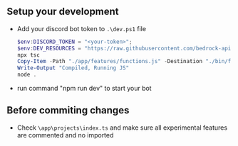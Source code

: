 ## Setup your development
 - Add your discord bot token to `.\dev.ps1` file
   ```powershell
   $env:DISCORD_TOKEN = "<your-token>";
   $env:DEV_RESOURCES = "https://raw.githubusercontent.com/bedrock-apis/bot-resources/development"; #Your forked resources if you modify code for resource loaders such as FQA or Templates
   npx tsc
   Copy-Item -Path "./app/features/functions.js" -Destination "./bin/features/functions.js"
   Write-Output "Compiled, Running JS"
   node .
   ```
 - run command "npm run dev" to start your bot

## Before commiting changes
 - Check `\app\projects\index.ts` and make sure all experimental features are commented and no imported